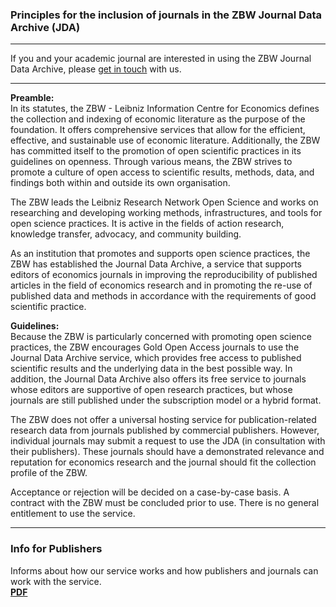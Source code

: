 ### Principles for the inclusion of journals in the ZBW Journal Data Archive (JDA)

---

If you and your academic journal are interested in using the ZBW Journal Data Archive, please [get in touch](/info/contact) with us.

---

**Preamble:**  
In its statutes, the ZBW - Leibniz Information Centre for Economics defines the collection and indexing of economic literature as the purpose of the foundation. It offers comprehensive services that allow for the efficient, effective, and sustainable use of economic literature. Additionally, the ZBW has committed itself to the promotion of open scientific practices in its guidelines on openness. Through various means, the ZBW strives to promote a culture of open access to scientific results, methods, data, and findings both within and outside its own organisation. 

The ZBW leads the Leibniz Research Network Open Science and works on researching and developing working methods, infrastructures, and tools for open science practices. It is active in the fields of action research, knowledge transfer, advocacy, and community building. 

As an institution that promotes and supports open science practices, the ZBW has established the Journal Data Archive, a service that supports editors of economics journals in improving the reproducibility of published articles in the field of economics research and in promoting the re-use of published data and methods in accordance with the requirements of good scientific practice.


**Guidelines:**  
Because the ZBW is particularly concerned with promoting open science practices, the ZBW encourages Gold Open Access journals to use the Journal Data Archive service, which provides free access to published scientific results and the underlying data in the best possible way. In addition, the Journal Data Archive also offers its free service to journals whose editors are supportive of open research practices, but whose journals are still published under the subscription model or a hybrid format. 

The ZBW does not offer a universal hosting service for publication-related research data from journals published by commercial publishers. However, individual journals may submit a request to use the JDA (in consultation with their publishers). These journals should have a demonstrated relevance and reputation for economics research and the journal should fit the collection profile of the ZBW. 

Acceptance or rejection will be decided on a case-by-case basis. A contract with the ZBW must be concluded prior to use. There is no general entitlement to use the service.

---

### Info for Publishers
Informs about how our service works and how publishers and journals can work with the service.<br>
**[PDF](/publisher_info_1.4.pdf)**
